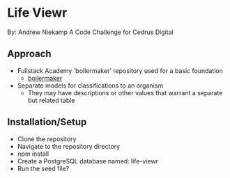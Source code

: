 # Life Viewr

By: Andrew Niekamp
A Code Challenge for Cedrus Digital

## Approach

* Fullstack Academy 'boilermaker' repository used for a basic foundation
  * [boilermaker](https://github.com/FullstackAcademy/boilermaker)
* Separate models for classifications to an organism
  * They may have descriptions or other values that warrant a separate but related table

## Installation/Setup

* Clone the repository
* Navigate to the repository directory
* npm install
* Create a PostgreSQL database named: life-viewr
* Run the seed file?
